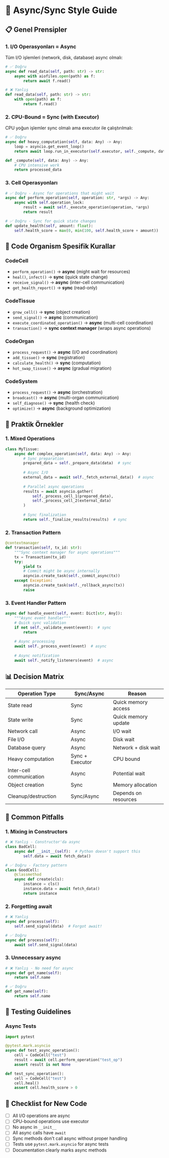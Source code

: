 # 🔄 Async/Sync Style Guide

## 📋 Genel Prensipler

### 1. **I/O Operasyonları = Async**
Tüm I/O işlemleri (network, disk, database) async olmalı:
```python
# ✅ Doğru
async def read_data(self, path: str) -> str:
    async with aiofiles.open(path) as f:
        return await f.read()

# ❌ Yanlış
def read_data(self, path: str) -> str:
    with open(path) as f:
        return f.read()
```

### 2. **CPU-Bound = Sync (with Executor)**
CPU yoğun işlemler sync olmalı ama executor ile çalıştırılmalı:
```python
# ✅ Doğru
async def heavy_computation(self, data: Any) -> Any:
    loop = asyncio.get_event_loop()
    return await loop.run_in_executor(self.executor, self._compute, data)

def _compute(self, data: Any) -> Any:
    # CPU intensive work
    return processed_data
```

### 3. **Cell Operasyonları**
```python
# ✅ Doğru - Async for operations that might wait
async def perform_operation(self, operation: str, *args) -> Any:
    async with self.operation_lock:
        result = await self._execute_operation(operation, *args)
        return result

# ✅ Doğru - Sync for quick state changes
def update_health(self, amount: float):
    self.health_score = max(0, min(100, self.health_score + amount))
```

## 🧬 Code Organism Spesifik Kurallar

### CodeCell
- `perform_operation()` → **async** (might wait for resources)
- `heal()`, `infect()` → **sync** (quick state change)
- `receive_signal()` → **async** (inter-cell communication)
- `get_health_report()` → **sync** (read-only)

### CodeTissue
- `grow_cell()` → **sync** (object creation)
- `send_signal()` → **async** (communication)
- `execute_coordinated_operation()` → **async** (multi-cell coordination)
- `transaction()` → **sync context manager** (wraps async operations)

### CodeOrgan
- `process_request()` → **async** (I/O and coordination)
- `add_tissue()` → **sync** (registration)
- `calculate_health()` → **sync** (computation)
- `hot_swap_tissue()` → **async** (gradual migration)

### CodeSystem
- `process_request()` → **async** (orchestration)
- `broadcast()` → **async** (multi-organ communication)
- `self_diagnose()` → **sync** (health check)
- `optimize()` → **async** (background optimization)

## 🔧 Praktik Örnekler

### 1. Mixed Operations
```python
class MyTissue:
    async def complex_operation(self, data: Any) -> Any:
        # Sync preparation
        prepared_data = self._prepare_data(data)  # sync
        
        # Async I/O
        external_data = await self._fetch_external_data()  # async
        
        # Parallel async operations
        results = await asyncio.gather(
            self._process_cell_1(prepared_data),
            self._process_cell_2(external_data)
        )
        
        # Sync finalization
        return self._finalize_results(results)  # sync
```

### 2. Transaction Pattern
```python
@contextmanager
def transaction(self, tx_id: str):
    """Sync context manager for async operations"""
    tx = Transaction(tx_id)
    try:
        yield tx
        # Commit might be async internally
        asyncio.create_task(self._commit_async(tx))
    except Exception:
        asyncio.create_task(self._rollback_async(tx))
        raise
```

### 3. Event Handler Pattern
```python
async def handle_event(self, event: Dict[str, Any]):
    """Async event handler"""
    # Quick sync validation
    if not self._validate_event(event):  # sync
        return
        
    # Async processing
    await self._process_event(event)  # async
    
    # Async notification
    await self._notify_listeners(event)  # async
```

## 📊 Decision Matrix

| Operation Type | Sync/Async | Reason |
|---------------|------------|---------|
| State read | Sync | Quick memory access |
| State write | Sync | Quick memory update |
| Network call | Async | I/O wait |
| File I/O | Async | Disk wait |
| Database query | Async | Network + disk wait |
| Heavy computation | Sync + Executor | CPU bound |
| Inter-cell communication | Async | Potential wait |
| Object creation | Sync | Memory allocation |
| Cleanup/destruction | Sync/Async | Depends on resources |

## 🚨 Common Pitfalls

### 1. Mixing in Constructors
```python
# ❌ Yanlış - Constructor'da async
class BadCell:
    async def __init__(self):  # Python doesn't support this
        self.data = await fetch_data()

# ✅ Doğru - Factory pattern
class GoodCell:
    @classmethod
    async def create(cls):
        instance = cls()
        instance.data = await fetch_data()
        return instance
```

### 2. Forgetting await
```python
# ❌ Yanlış
async def process(self):
    self.send_signal(data)  # Forgot await!

# ✅ Doğru
async def process(self):
    await self.send_signal(data)
```

### 3. Unnecessary async
```python
# ❌ Yanlış - No need for async
async def get_name(self):
    return self.name

# ✅ Doğru
def get_name(self):
    return self.name
```

## 🎯 Testing Guidelines

### Async Tests
```python
import pytest

@pytest.mark.asyncio
async def test_async_operation():
    cell = CodeCell("test")
    result = await cell.perform_operation("test_op")
    assert result is not None

def test_sync_operation():
    cell = CodeCell("test")
    cell.heal()
    assert cell.health_score > 0
```

## 📝 Checklist for New Code

- [ ] All I/O operations are async
- [ ] CPU-bound operations use executor
- [ ] No async in `__init__`
- [ ] All async calls have `await`
- [ ] Sync methods don't call async without proper handling
- [ ] Tests use `pytest.mark.asyncio` for async tests
- [ ] Documentation clearly marks async methods